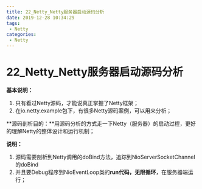 ```yaml
---
title: 22_Netty_Netty服务器启动源码分析
date: 2019-12-28 10:34:29
tags: 
 - Netty
categories:
 - Netty
---
```


# 22_Netty_Netty服务器启动源码分析

**基本说明：**

1. 只有看过Netty源码，才能说真正掌握了Netty框架；
2. 在io.netty.example包下，有很多Netty源码案例，可以用来分析；

**源码剖析目的：**用源码分析的方式走一下Netty（服务器）的启动过程，更好的理解Netty的整体设计和运行机制；

**说明：**

1. 源码需要剖析到Netty调用的doBind方法，追踪到NioServerSocketChannel的doBind
2. 并且要Debug程序到NioEventLoop类的**run代码，无限循环**，在服务器端运行；











